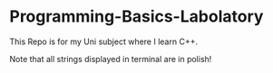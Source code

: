 # Programming-Basics-Labolatory
This Repo is for my Uni subject where I learn C++.

Note that all strings displayed in terminal are in polish!
